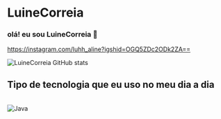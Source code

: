 # LuineCorreia 

### olá! eu sou LuineCorreia 👋

https://instagram.com/luhh_aline?igshid=OGQ5ZDc2ODk2ZA==

![LuineCorreia GitHub stats](https://github-readme-stats.vercel.app/api?username=LuineCorreia&show_icons=true&theme=radical)

## Tipo de tecnologia que eu uso no meu dia a dia

<div style ="display: inline_block">
<br/>
<img aling="center" alt="Java"
srjava="https://img.shields.io/badge/Java-00599C?style=for-the-badge&logo=c&logoColor=white"/>
</div>
